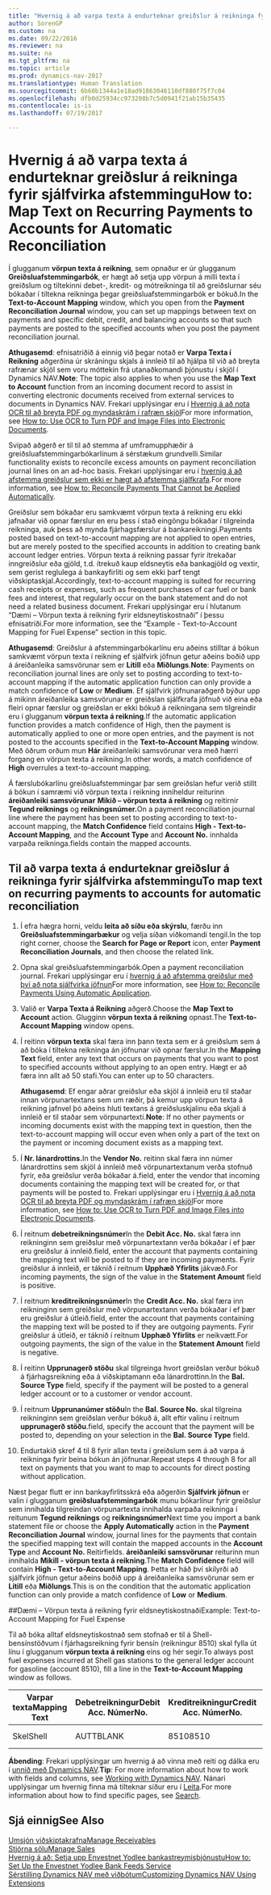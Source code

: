 ```yaml
---
title: "Hvernig á að varpa texta á endurteknar greiðslur á reikninga fyrir sjálfvirka afstemmingu"
author: SorenGP
ms.custom: na
ms.date: 09/22/2016
ms.reviewer: na
ms.suite: na
ms.tgt_pltfrm: na
ms.topic: article
ms.prod: dynamics-nav-2017
ms.translationtype: Human Translation
ms.sourcegitcommit: 6b60b1344a1e18ad91863046110df880f75f7c04
ms.openlocfilehash: dfb0d25934cc973208b7c5d0941f21ab15b35435
ms.contentlocale: is-is
ms.lasthandoff: 07/19/2017

---
```


# <a name="how-to-map-text-on-recurring-payments-to-accounts-for-automatic-reconciliation"></a><span data-ttu-id="094f2-102">Hvernig á að varpa texta á endurteknar greiðslur á reikninga fyrir sjálfvirka afstemmingu</span><span class="sxs-lookup"><span data-stu-id="094f2-102">How to: Map Text on Recurring Payments to Accounts for Automatic Reconciliation</span></span>
<span data-ttu-id="094f2-103">Í glugganum **vörpun texta á reikning**, sem opnaður er úr glugganum **Greiðsluafstemmingarbók**, er hægt að setja upp vörpun á milli texta í greiðslum og tiltekinni debet-, kredit- og mótreikninga til að greiðslurnar séu bókaðar í tiltekna reikninga þegar greiðsluafstemmingarbók er bókuð.</span><span class="sxs-lookup"><span data-stu-id="094f2-103">In the **Text-to-Account Mapping** window, which you open from the **Payment Reconciliation Journal** window, you can set up mappings between text on payments and specific debit, credit, and balancing accounts so that such payments are posted to the specified accounts when you post the payment reconciliation journal.</span></span>

<span data-ttu-id="094f2-104">**Athugasemd**: efnisatriðið á einnig við þegar notað er **Varpa Texta í Reikning** aðgerðina úr skráningu skjals á innleið til að hjálpa til við að breyta rafrænar skjöl sem voru móttekin frá utanaðkomandi þjónustu í skjöl í Dynamics NAV.</span><span class="sxs-lookup"><span data-stu-id="094f2-104">**Note**: The topic also applies to when you use the **Map Text to Account** function from an incoming document record to assist in converting electronic documents received from external services to documents in Dynamics NAV.</span></span> <span data-ttu-id="094f2-105">Frekari upplýsingar eru í [Hvernig á að nota OCR til að breyta PDF og myndaskrám í rafræn skjöl](across-how-use-ocr-pdf-images-files.md)</span><span class="sxs-lookup"><span data-stu-id="094f2-105">For more information, see [How to: Use OCR to Turn PDF and Image Files into Electronic Documents](across-how-use-ocr-pdf-images-files.md).</span></span>   

<span data-ttu-id="094f2-106">Svipað aðgerð er til til að stemma af umframupphæðir á greiðsluafstemmingarbókarlínum á sérstækum grundvelli.</span><span class="sxs-lookup"><span data-stu-id="094f2-106">Similar functionality exists to reconcile excess amounts on payment reconciliation journal lines on an ad-hoc basis.</span></span> <span data-ttu-id="094f2-107">Frekari upplýsingar eru í [hvernig á að afstemma greiðslur sem ekki er hægt að afstemma sjálfkrafa](receivables-how-reconcile-payments-cannot-apply-auto.md).</span><span class="sxs-lookup"><span data-stu-id="094f2-107">For more information, see [How to: Reconcile Payments That Cannot be Applied Automatically](receivables-how-reconcile-payments-cannot-apply-auto.md).</span></span>

<span data-ttu-id="094f2-108">Greiðslur sem bókaðar eru samkvæmt vörpun texta á reikning eru ekki jafnaðar við opnar færslur en eru þess í stað eingöngu bókaðar í tilgreinda reikninga, auk þess að mynda fjárhagsfærslur á bankareikningi.</span><span class="sxs-lookup"><span data-stu-id="094f2-108">Payments posted based on text-to-account mapping are not applied to open entries, but are merely posted to the specified accounts in addition to creating bank account ledger entries.</span></span> <span data-ttu-id="094f2-109">Vörpun texta á reikning passar fyrir ítrekaðar inngreiðslur eða gjöld, t.d. ítrekuð kaup eldsneytis eða bankagjöld og vextir, sem gerist reglulega á bankayfirliti og sem ekki þarf tengt viðskiptaskjal.</span><span class="sxs-lookup"><span data-stu-id="094f2-109">Accordingly, text-to-account mapping is suited for recurring cash receipts or expenses, such as frequent purchases of car fuel or bank fees and interest, that regularly occur on the bank statement and do not need a related business document.</span></span> <span data-ttu-id="094f2-110">Frekari upplýsingar eru í hlutanum “Dæmi – Vörpun texta á reikning fyrir eldsneytiskostnaði” í þessu efnisatriði.</span><span class="sxs-lookup"><span data-stu-id="094f2-110">For more information, see the “Example - Text-to-Account Mapping for Fuel Expense” section in this topic.</span></span>

<span data-ttu-id="094f2-111">**Athugasemd**: Greiðslur á afstemmingarbókarlínu eru aðeins stilltar á bókun samkvæmt vörpun texta í reikning ef sjálfvirk jöfnun getur aðeins boðið upp á áreiðanleika samsvörunar sem er **Lítill** eða **Miðlungs**.</span><span class="sxs-lookup"><span data-stu-id="094f2-111">**Note**: Payments on reconciliation journal lines are only set to posting according to text-to-account mapping if the automatic application function can only provide a match confidence of **Low** or **Medium**.</span></span> <span data-ttu-id="094f2-112">Ef sjálfvirk jöfnunaraðgerð býður upp á mikinn áreiðanleika samsvörunar er greiðslan sjálfkrafa jöfnuð við eina eða fleiri opnar færslur og greiðslan er ekki bókuð á reikningana sem tilgreindir eru í glugganum **vörpun texta á reikning**.</span><span class="sxs-lookup"><span data-stu-id="094f2-112">If the automatic application function provides a match confidence of High, then the payment is automatically applied to one or more open entries, and the payment is not posted to the accounts specified in the **Text-to-Account Mapping** window.</span></span> <span data-ttu-id="094f2-113">Með öðrum orðum mun **Hár** áreiðanleiki samsvörunar vera með hærri forgang en vörpun texta á reikning.</span><span class="sxs-lookup"><span data-stu-id="094f2-113">In other words, a match confidence of **High** overrules a text-to-account mapping.</span></span>

<span data-ttu-id="094f2-114">Á færslubókarlínu greiðsluafstemmingar þar sem greiðslan hefur verið stillt á bókun í samræmi við vörpun texta í reikning inniheldur reiturinn **áreiðanleiki samsvörunar** **Mikið – vörpun texta á reikning** og reitirnir **Tegund reiknings** og **reikningsnúmer.**</span><span class="sxs-lookup"><span data-stu-id="094f2-114">On a payment reconciliation journal line where the payment has been set to posting according to text-to-account mapping, the **Match Confidence** field contains **High - Text-to-Account Mapping**, and the **Account Type** and **Account No.**</span></span> <span data-ttu-id="094f2-115">innhalda varpaða reikninga.</span><span class="sxs-lookup"><span data-stu-id="094f2-115">fields contain the mapped accounts.</span></span>

## <a name="to-map-text-on-recurring-payments-to-accounts-for-automatic-reconciliation"></a><span data-ttu-id="094f2-116">Til að varpa texta á endurteknar greiðslur á reikninga fyrir sjálfvirka afstemmingu</span><span class="sxs-lookup"><span data-stu-id="094f2-116">To map text on recurring payments to accounts for automatic reconciliation</span></span>
1. <span data-ttu-id="094f2-117">Í efra hægra horni, veldu **leita að síðu eða skýrslu**, færðu inn **Greiðsluafstemmingarbækur** og velja síðan viðkomandi tengil.</span><span class="sxs-lookup"><span data-stu-id="094f2-117">In the top right corner, choose the **Search for Page or Report** icon, enter **Payment Reconciliation Journals**, and then choose the related link.</span></span>
2. <span data-ttu-id="094f2-118">Opna skal greiðsluafstemmingarbók.</span><span class="sxs-lookup"><span data-stu-id="094f2-118">Open a payment reconciliation journal.</span></span> <span data-ttu-id="094f2-119">Frekari upplýsingar eru í [hvernig á að afstemma greiðslur með því að nota sjálfvirka jöfnun](receivables-how-reconcile-payments-auto-application.md)</span><span class="sxs-lookup"><span data-stu-id="094f2-119">For more information, see [How to: Reconcile Payments Using Automatic Application](receivables-how-reconcile-payments-auto-application.md).</span></span>
3. <span data-ttu-id="094f2-120">Valið er **Varpa Texta á Reikning** aðgerð.</span><span class="sxs-lookup"><span data-stu-id="094f2-120">Choose the **Map Text to Account** action.</span></span> <span data-ttu-id="094f2-121">Glugginn **vörpun texta á reikning** opnast.</span><span class="sxs-lookup"><span data-stu-id="094f2-121">The **Text-to-Account Mapping** window opens.</span></span>
4. <span data-ttu-id="094f2-122">Í reitinn **vörpun texta** skal færa inn þann texta sem er á greiðslum sem á að bóka í tiltekna reikninga án jöfnunar við opnar færslur.</span><span class="sxs-lookup"><span data-stu-id="094f2-122">In the **Mapping Text** field, enter any text that occurs on payments that you want to post to specified accounts without applying to an open entry.</span></span> <span data-ttu-id="094f2-123">Hægt er að færa inn allt að 50 stafi.</span><span class="sxs-lookup"><span data-stu-id="094f2-123">You can enter up to 50 characters.</span></span>

    <span data-ttu-id="094f2-124">**Athugasemd**: Ef engar aðrar greiðslur eða skjöl á innleið eru til staðar innan vörpunartextans sem um ræðir, þá kemur upp vörpun texta á reikning jafnvel þó aðeins hluti textans á greiðsluskjalinu eða skjali á innleið er til staðar sem vörpunartexti.</span><span class="sxs-lookup"><span data-stu-id="094f2-124">**Note**: If no other payments or incoming documents exist with the mapping text in question, then the text-to-account mapping will occur even when only a part of the text on the payment or incoming document exists as a mapping text.</span></span>
5. <span data-ttu-id="094f2-125">Í **Nr. lánardrottins.**</span><span class="sxs-lookup"><span data-stu-id="094f2-125">In the **Vendor No.**</span></span> <span data-ttu-id="094f2-126">reitinn skal færa inn númer lánardrottins sem skjöl á innleið með vörpunartextanum verða stofnuð fyrir, eða greiðslur verða bókaðar á.</span><span class="sxs-lookup"><span data-stu-id="094f2-126">field, enter the vendor that incoming documents containing the mapping text will be created for, or that payments will be posted to.</span></span> <span data-ttu-id="094f2-127">Frekari upplýsingar eru í [Hvernig á að nota OCR til að breyta PDF og myndaskrám í rafræn skjöl](across-how-use-ocr-pdf-images-files.md)</span><span class="sxs-lookup"><span data-stu-id="094f2-127">For more information, see [How to: Use OCR to Turn PDF and Image Files into Electronic Documents](across-how-use-ocr-pdf-images-files.md).</span></span>      
6. <span data-ttu-id="094f2-128">Í reitnum **debetreikningsnúmer**</span><span class="sxs-lookup"><span data-stu-id="094f2-128">In the **Debit Acc. No.**</span></span> <span data-ttu-id="094f2-129">skal færa inn reikninginn sem greiðslur með vörpunartextann verða bókaðar í ef þær eru greiðslur á innleið.</span><span class="sxs-lookup"><span data-stu-id="094f2-129">field, enter the account that payments containing the mapping text will be posted to if they are incoming payments.</span></span> <span data-ttu-id="094f2-130">Fyrir greiðslur á innleið, er táknið í reitnum **Upphæð Yfirlits** jákvæð.</span><span class="sxs-lookup"><span data-stu-id="094f2-130">For incoming payments, the sign of the value in the **Statement Amount** field is positive.</span></span>
7. <span data-ttu-id="094f2-131">Í reitnum **kreditreikningsnúmer**</span><span class="sxs-lookup"><span data-stu-id="094f2-131">In the **Credit Acc. No.**</span></span> <span data-ttu-id="094f2-132">skal færa inn reikninginn sem greiðslur með vörpunartextann verða bókaðar í ef þær eru greiðslur á útleið.</span><span class="sxs-lookup"><span data-stu-id="094f2-132">field, enter the account that payments containing the mapping text will be posted to if they are outgoing payments.</span></span> <span data-ttu-id="094f2-133">Fyrir greiðslur á útleið, er táknið í reitnum **Upphæð Yfirlits** er neikvætt.</span><span class="sxs-lookup"><span data-stu-id="094f2-133">For outgoing payments, the sign of the value in the **Statement Amount** field is negative.</span></span>
8. <span data-ttu-id="094f2-134">Í reitinn **Upprunagerð stöðu** skal tilgreinga hvort greiðslan verður bókuð á fjárhagsreikning eða á viðskiptamann eða lánardrottinn.</span><span class="sxs-lookup"><span data-stu-id="094f2-134">In the **Bal. Source Type** field, specify if the payment will be posted to a general ledger account or to a customer or vendor account.</span></span>
9. <span data-ttu-id="094f2-135">Í reitnum **Upprunanúmer stöðu**</span><span class="sxs-lookup"><span data-stu-id="094f2-135">In the **Bal. Source No.**</span></span> <span data-ttu-id="094f2-136">skal tilgreina reikninginn sem greiðslan verður bókuð á, allt eftir valinu í reitnum **upprunagerð stöðu**.</span><span class="sxs-lookup"><span data-stu-id="094f2-136">field, specify the account that the payment will be posted to, depending on your selection in the **Bal. Source Type** field.</span></span>
10. <span data-ttu-id="094f2-137">Endurtakið skref 4 til 8 fyrir allan texta í greiðslum sem á að varpa á reikninga fyrir beina bókun án jöfnunar.</span><span class="sxs-lookup"><span data-stu-id="094f2-137">Repeat steps 4 through 8 for all text on payments that you want to map to accounts for direct posting without application.</span></span>

<span data-ttu-id="094f2-138">Næst þegar flutt er inn bankayfirlitsskrá eða aðgerðin **Sjálfvirk jöfnun** er valin í glugganum **greiðsluafstemmingarbók** munu bókarlínur fyrir greiðslur sem innihalda tilgreindan vörpunartexta innihalda varpaða reikninga í reitunum **Tegund reiknings** og **reikningsnúmer**</span><span class="sxs-lookup"><span data-stu-id="094f2-138">Next time you import a bank statement file or choose the **Apply Automatically** action in the **Payment Reconciliation Journal** window, journal lines for the payments that contain the specified mapping text will contain the mapped accounts in the **Account Type** and **Account No.**</span></span> <span data-ttu-id="094f2-139">Reitir</span><span class="sxs-lookup"><span data-stu-id="094f2-139">fields.</span></span> <span data-ttu-id="094f2-140">**áreiðanleiki samsvörunar** reiturinn mun innihalda **Mikill - vörpun texta á reikning**.</span><span class="sxs-lookup"><span data-stu-id="094f2-140">The **Match Confidence** field will contain **High - Text-to-Account Mapping**.</span></span> <span data-ttu-id="094f2-141">Þetta er háð því skilyrði að sjálfvirk jöfnun getur aðeins boðið upp á áreiðanleika samsvörunar sem er **Lítill** eða **Miðlungs**.</span><span class="sxs-lookup"><span data-stu-id="094f2-141">This is on the condition that the automatic application function can only provide a match confidence of **Low** or **Medium**.</span></span>

##<a name="example-text-to-account-mapping-for-fuel-expense"></a><span data-ttu-id="094f2-142">Dæmi – Vörpun texta á reikning fyrir eldsneytiskostnaði</span><span class="sxs-lookup"><span data-stu-id="094f2-142">Example: Text-to-Account Mapping for Fuel Expense</span></span>

<span data-ttu-id="094f2-143">Til að bóka alltaf eldsneytiskostnað sem stofnað er til á Shell-bensínstöðvum í fjárhagsreikning fyrir bensín (reikningur 8510) skal fylla út línu í glugganum **vörpun texta á reikning** eins og hér segir.</span><span class="sxs-lookup"><span data-stu-id="094f2-143">To always post fuel expenses incurred at Shell gas stations to the general ledger account for gasoline (account 8510), fill a line in the **Text-to-Account Mapping** window as follows.</span></span>

|<span data-ttu-id="094f2-144">Varpar texta</span><span class="sxs-lookup"><span data-stu-id="094f2-144">Mapping Text</span></span> |<span data-ttu-id="094f2-145">Debetreikningur</span><span class="sxs-lookup"><span data-stu-id="094f2-145">Debit Acc.</span></span> <span data-ttu-id="094f2-146">Númer</span><span class="sxs-lookup"><span data-stu-id="094f2-146">No.</span></span> |<span data-ttu-id="094f2-147">Kreditreikningur</span><span class="sxs-lookup"><span data-stu-id="094f2-147">Credit Acc.</span></span> <span data-ttu-id="094f2-148">Númer</span><span class="sxs-lookup"><span data-stu-id="094f2-148">No.</span></span> |<span data-ttu-id="094f2-149">Staða</span><span class="sxs-lookup"><span data-stu-id="094f2-149">Bal.</span></span> <span data-ttu-id="094f2-150">Tegund uppruna</span><span class="sxs-lookup"><span data-stu-id="094f2-150">Source Type</span></span> |<span data-ttu-id="094f2-151">Staða</span><span class="sxs-lookup"><span data-stu-id="094f2-151">Bal.</span></span> <span data-ttu-id="094f2-152">Upprunanúmer</span><span class="sxs-lookup"><span data-stu-id="094f2-152">Source No.</span></span> |
|-------------|---------------|----------------|-----------------|----------------|
|<span data-ttu-id="094f2-153">Skel</span><span class="sxs-lookup"><span data-stu-id="094f2-153">Shell</span></span> |<span data-ttu-id="094f2-154">AUTT</span><span class="sxs-lookup"><span data-stu-id="094f2-154">BLANK</span></span> |<span data-ttu-id="094f2-155">8510</span><span class="sxs-lookup"><span data-stu-id="094f2-155">8510</span></span> |<span data-ttu-id="094f2-156">Fjárhagsreikningur</span><span class="sxs-lookup"><span data-stu-id="094f2-156">G/L Account</span></span>|<span data-ttu-id="094f2-157">AUTT</span><span class="sxs-lookup"><span data-stu-id="094f2-157">BLANK</span></span>|

<span data-ttu-id="094f2-158">**Ábending**: Frekari upplýsingar um hvernig á að vinna með reiti og dálka eru í [unnið með Dynamics NAV](ui-work-product.md).</span><span class="sxs-lookup"><span data-stu-id="094f2-158">**Tip**: For more information about how to work with fields and columns, see [Working with Dynamics NAV](ui-work-product.md).</span></span> <span data-ttu-id="094f2-159">Nánari upplýsingar um hvernig finna má tilteknar síður eru í [Leita](ui-search.md).</span><span class="sxs-lookup"><span data-stu-id="094f2-159">For more information about how to find specific pages, see [Search](ui-search.md).</span></span>

## <a name="see-also"></a><span data-ttu-id="094f2-160">Sjá einnig</span><span class="sxs-lookup"><span data-stu-id="094f2-160">See Also</span></span>
[<span data-ttu-id="094f2-161">Umsjón viðskiptakrafna</span><span class="sxs-lookup"><span data-stu-id="094f2-161">Manage Receivables</span></span>](receivables-manage-receivables.md)  
[<span data-ttu-id="094f2-162">Stjórna sölu</span><span class="sxs-lookup"><span data-stu-id="094f2-162">Manage Sales</span></span>](sales-manage-sales.md)  
[<span data-ttu-id="094f2-163">Hvernig á að: Setja upp Envestnet Yodlee bankastreymisþjónustu</span><span class="sxs-lookup"><span data-stu-id="094f2-163">How to: Set Up the Envestnet Yodlee Bank Feeds Service</span></span>](bank-how-setup-bank-statement-service.md)  
[<span data-ttu-id="094f2-164">Sérstilling Dynamics NAV með viðbótum</span><span class="sxs-lookup"><span data-stu-id="094f2-164">Customizing Dynamics NAV Using Extensions</span></span>](ui-extensions.md)

